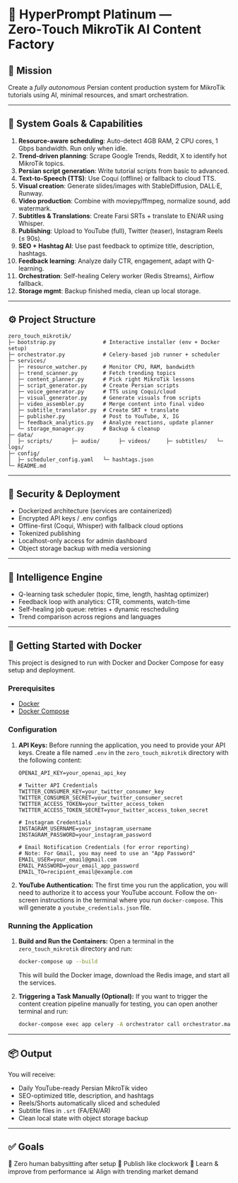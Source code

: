 # 💎 HyperPrompt Platinum — Zero‑Touch MikroTik AI Content Factory

## 🎯 Mission
Create a *fully autonomous* Persian content production system for MikroTik tutorials using AI, minimal resources, and smart orchestration.

---

## 🧱 System Goals & Capabilities

1. **Resource-aware scheduling**: Auto-detect 4GB RAM, 2 CPU cores, 1 Gbps bandwidth. Run only when idle.
2. **Trend-driven planning**: Scrape Google Trends, Reddit, X to identify hot MikroTik topics.
3. **Persian script generation**: Write tutorial scripts from basic to advanced.
4. **Text-to-Speech (TTS)**: Use Coqui (offline) or fallback to cloud TTS.
5. **Visual creation**: Generate slides/images with StableDiffusion, DALL·E, Runway.
6. **Video production**: Combine with moviepy/ffmpeg, normalize sound, add watermark.
7. **Subtitles & Translations**: Create Farsi SRTs + translate to EN/AR using Whisper.
8. **Publishing**: Upload to YouTube (full), Twitter (teaser), Instagram Reels (≤ 90s).
9. **SEO + Hashtag AI**: Use past feedback to optimize title, description, hashtags.
10. **Feedback learning**: Analyze daily CTR, engagement, adapt with Q-learning.
11. **Orchestration**: Self-healing Celery worker (Redis Streams), Airflow fallback.
12. **Storage mgmt**: Backup finished media, clean up local storage.

---

## ⚙️ Project Structure

```
zero_touch_mikrotik/
├─ bootstrap.py               # Interactive installer (env + Docker setup)
├─ orchestrator.py            # Celery-based job runner + scheduler
├─ services/
│  ├─ resource_watcher.py     # Monitor CPU, RAM, bandwidth
│  ├─ trend_scanner.py        # Fetch trending topics
│  ├─ content_planner.py      # Pick right MikroTik lessons
│  ├─ script_generator.py     # Create Persian scripts
│  ├─ voice_generator.py      # TTS using Coqui/cloud
│  ├─ visual_generator.py     # Generate visuals from scripts
│  ├─ video_assembler.py      # Merge content into final video
│  ├─ subtitle_translator.py  # Create SRT + translate
│  ├─ publisher.py            # Post to YouTube, X, IG
│  ├─ feedback_analytics.py   # Analyze reactions, update planner
│  └─ storage_manager.py      # Backup & cleanup
├─ data/
│  ├─ scripts/      ├─ audio/      ├─ videos/     ├─ subtitles/   └─ logs/
├─ config/
│  ├─ scheduler_config.yaml   └─ hashtags.json
└─ README.md
```

---

## 🔐 Security & Deployment

- Dockerized architecture (services are containerized)
- Encrypted API keys / .env configs
- Offline-first (Coqui, Whisper) with fallback cloud options
- Tokenized publishing
- Localhost-only access for admin dashboard
- Object storage backup with media versioning

---

## 🧠 Intelligence Engine

- Q-learning task scheduler (topic, time, length, hashtag optimizer)
- Feedback loop with analytics: CTR, comments, watch-time
- Self-healing job queue: retries + dynamic rescheduling
- Trend comparison across regions and languages

---

## 🚀 Getting Started with Docker

This project is designed to run with Docker and Docker Compose for easy setup and deployment.

### Prerequisites

- [Docker](https://docs.docker.com/get-docker/)
- [Docker Compose](https://docs.docker.com/compose/install/)

### Configuration

1.  **API Keys:** Before running the application, you need to provide your API keys. Create a file named `.env` in the `zero_touch_mikrotik` directory with the following content:

    ```env
    OPENAI_API_KEY=your_openai_api_key

    # Twitter API Credentials
    TWITTER_CONSUMER_KEY=your_twitter_consumer_key
    TWITTER_CONSUMER_SECRET=your_twitter_consumer_secret
    TWITTER_ACCESS_TOKEN=your_twitter_access_token
    TWITTER_ACCESS_TOKEN_SECRET=your_twitter_access_token_secret

    # Instagram Credentials
    INSTAGRAM_USERNAME=your_instagram_username
    INSTAGRAM_PASSWORD=your_instagram_password

    # Email Notification Credentials (for error reporting)
    # Note: For Gmail, you may need to use an "App Password"
    EMAIL_USER=your_email@gmail.com
    EMAIL_PASSWORD=your_email_app_password
    EMAIL_TO=recipient_email@example.com
    ```

2.  **YouTube Authentication:** The first time you run the application, you will need to authorize it to access your YouTube account. Follow the on-screen instructions in the terminal where you run `docker-compose`. This will generate a `youtube_credentials.json` file.

### Running the Application

1.  **Build and Run the Containers:**
    Open a terminal in the `zero_touch_mikrotik` directory and run:
    ```bash
    docker-compose up --build
    ```
    This will build the Docker image, download the Redis image, and start all the services.

2.  **Triggering a Task Manually (Optional):**
    If you want to trigger the content creation pipeline manually for testing, you can open another terminal and run:
    ```bash
    docker-compose exec app celery -A orchestrator call orchestrator.main_task
    ```

---

## 📦 Output

You will receive:
- Daily YouTube-ready Persian MikroTik video
- SEO-optimized title, description, and hashtags
- Reels/Shorts automatically sliced and scheduled
- Subtitle files in `.srt` (FA/EN/AR)
- Clean local state with object storage backup

---

## ✅ Goals

🚀 Zero human babysitting after setup
🎯 Publish like clockwork
🧠 Learn & improve from performance
📊 Align with trending market demand
